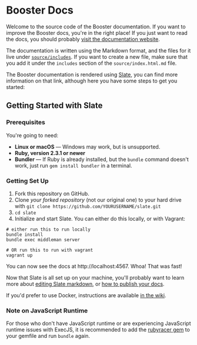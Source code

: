 # Booster Docs

Welcome to the source code of the Booster documentation. If you want to improve the Booster docs, you're in the right place! If you just want
to read the docs, you should probably [visit the documentation website](https://booster.cloud/docs).

The documentation is written using the Markdown format, and the files for
it live under [`source/includes`](source/includes). If you want to create
a new file, make sure that you add it under the `includes` section of the
`source/index.html.md` file.

The Booster documentation is rendered using [Slate](https://github.com/slatedocs/slate), you can find more information on that link, although here you have some steps to get you started:

## Getting Started with Slate

### Prerequisites

You're going to need:

 - **Linux or macOS** — Windows may work, but is unsupported.
 - **Ruby, version 2.3.1 or newer**
 - **Bundler** — If Ruby is already installed, but the `bundle` command doesn't work, just run `gem install bundler` in a terminal.

### Getting Set Up

1. Fork this repository on GitHub.
2. Clone *your forked repository* (not our original one) to your hard drive with `git clone https://github.com/YOURUSERNAME/slate.git`
3. `cd slate`
4. Initialize and start Slate. You can either do this locally, or with Vagrant:

```shell
# either run this to run locally
bundle install
bundle exec middleman server

# OR run this to run with vagrant
vagrant up
```

You can now see the docs at http://localhost:4567. Whoa! That was fast!

Now that Slate is all set up on your machine, you'll probably want to learn more about [editing Slate markdown](https://github.com/slatedocs/slate/wiki/Markdown-Syntax), or [how to publish your docs](https://github.com/slatedocs/slate/wiki/Deploying-Slate).

If you'd prefer to use Docker, instructions are available [in the wiki](https://github.com/slatedocs/slate/wiki/Docker).

### Note on JavaScript Runtime

For those who don't have JavaScript runtime or are experiencing JavaScript runtime issues with ExecJS, it is recommended to add the [rubyracer gem](https://github.com/cowboyd/therubyracer) to your gemfile and run `bundle` again.
